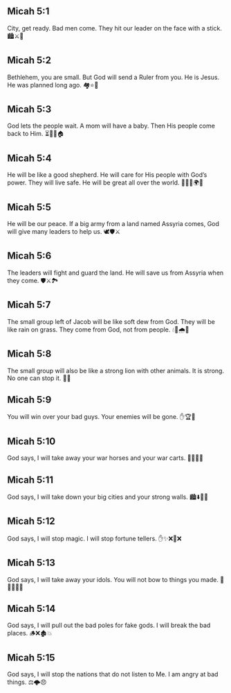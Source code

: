 ## Micah 5:1
City, get ready. Bad men come. They hit our leader on the face with a stick. 🏙️⚔️🥺
## Micah 5:2
Bethlehem, you are small. But God will send a Ruler from you. He is Jesus. He was planned long ago. 🏘️⭐👶
## Micah 5:3
God lets the people wait. A mom will have a baby. Then His people come back to Him. ⏳🤰👶🏠
## Micah 5:4
He will be like a good shepherd. He will care for His people with God’s power. They will live safe. He will be great all over the world. 🐑👑💪🌍🏡
## Micah 5:5
He will be our peace. If a big army from a land named Assyria comes, God will give many leaders to help us. 🕊️🛡️⚔️
## Micah 5:6
The leaders will fight and guard the land. He will save us from Assyria when they come. 🛡️⚔️🏞️
## Micah 5:7
The small group left of Jacob will be like soft dew from God. They will be like rain on grass. They come from God, not from people. 💧🌿🌧️🙏
## Micah 5:8
The small group will also be like a strong lion with other animals. It is strong. No one can stop it. 🦁💪
## Micah 5:9
You will win over your bad guys. Your enemies will be gone. ✋🏆🚫
## Micah 5:10
God says, I will take away your war horses and your war carts. 🐎❌🛞❌
## Micah 5:11
God says, I will take down your big cities and your strong walls. 🏙️⬇️🧱💥
## Micah 5:12
God says, I will stop magic. I will stop fortune tellers. ✋✨❌🔮❌
## Micah 5:13
God says, I will take away your idols. You will not bow to things you made. 🗿❌🙅‍♂️👐
## Micah 5:14
God says, I will pull out the bad poles for fake gods. I will break the bad places. 🪵❌🏚️💥
## Micah 5:15
God says, I will stop the nations that do not listen to Me. I am angry at bad things. ⚖️🌩️😠
